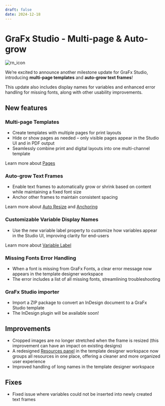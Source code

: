 ```yaml
---
draft: false
date: 2024-12-18
---
```


# GraFx Studio - Multi-page & Auto-grow

![rn_icon](/assets/icon-GraFx-Studio.svg)

We’re excited to announce another milestone update for GraFx Studio, introducing **multi-page templates** and **auto-grow text frames**!  

This update also includes display names for variables and enhanced error handling for missing fonts, along with other usability improvements.  

<!-- more -->

## New features

### Multi-page Templates
- Create templates with multiple pages for print layouts
- Hide or show pages as needed – only visible pages appear in the Studio UI and in PDF output
- Seamlessly combine print and digital layouts into one multi-channel template

Learn more about [Pages](/GraFx-Studio/concepts/pages/)

### Auto-grow Text Frames
- Enable text frames to automatically grow or shrink based on content while maintaining a fixed font size
- Anchor other frames to maintain consistent spacing

Learn more about [Auto Resize](/GraFx-Studio/guides/text-frame/?h=grow#auto-resize) and [Anchoring](/GraFx-Studio/guides/anchoring/)

### Customizable Variable Display Names
- Use the new variable label property to customize how variables appear in the Studio UI, improving clarity for end-users

Learn more about [Variable Label](/GraFx-Studio/guides/template-variables/define/#appearance-settings)

### Missing Fonts Error Handling
- When a font is missing from GraFx Fonts, a clear error message now appears in the template designer workspace
- The error includes a list of all missing fonts, streamlining troubleshooting

### GraFx Studio importer
- Import a ZIP package to convert an InDesign document to a GraFx Studio template
- The InDesign plugin will be available soon!

## Improvements

- Cropped images are no longer stretched when the frame is resized (this improvement can have an impact on existing designs)
- A redesigned [Resources panel](/GraFx-Studio/overview/bottom-quicktools/) in the template designer workspace now groups all resources in one place, offering a cleaner and more organized user experience
- Improved handling of long names in the template designer workspace

## Fixes

- Fixed issue where variables could not be inserted into newly created text frames
